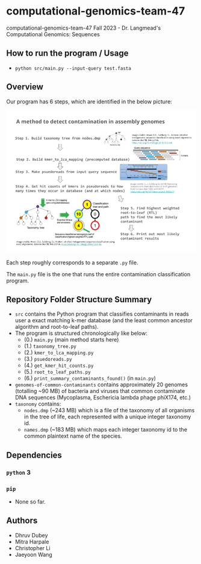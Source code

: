 # computational-genomics-team-47
computational-genomics-team-47 Fall 2023 - Dr. Langmead's Computational Genomics: Sequences

## How to run the program / Usage
- `python src/main.py --input-query test.fasta`

## Overview

Our program has 6 steps, which are identified in the below picture:

![Image summary of potential plan for how our program works](images/summary_of_planned_program.png)

Each step roughly corresponds to a separate `.py` file.

The `main.py` file is the one that runs the entire contamination classification program.

## Repository Folder Structure Summary
- `src` contains the Python program that classifies contaminants in reads user a exact matching k-mer database (and the least common ancestor algorithm and root-to-leaf paths).
- The program is structured chronologically like below:
  - (0.) `main.py` (main method starts here)
  - (1.) `taxonomy_tree.py` 
  - (2.) `kmer_to_lca_mapping.py`
  - (3.) `psuedoreads.py`
  - (4.) `get_kmer_hit_counts.py`
  - (5.) `root_to_leaf_paths.py`
  - (6.) `print_summary_contaminants_found()` (in `main.py`)
- `genomes-of-common-contaminants` contains approximately 20 genomes (totalling ~90 MB) of bacteria and viruses that common contaminate DNA sequences (Mycoplasma, Eschericia lambda phage phiX174, etc.)
- `taxonomy` contains:
  - `nodes.dmp` (~243 MB) which is a file of the taxonomy of all organisms in the tree of life, each represented with a unique integer taxonomy id.
  - `names.dmp` (~183 MB) which maps each integer taxonomy id to the common plaintext name of the species.

## Dependencies
### `python` 3
### `pip`
- None so far.

## Authors
- Dhruv Dubey
- Mitra Harpale
- Christopher Li
- Jaeyoon Wang
